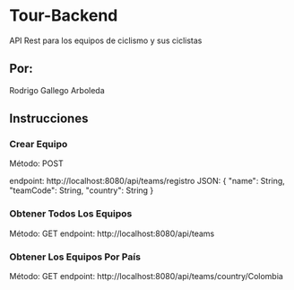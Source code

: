# Tour-Backend
API Rest para los equipos de ciclismo y sus ciclistas

## Por:
Rodrigo Gallego Arboleda

## Instrucciones

### Crear Equipo
Método: POST

endpoint: http://localhost:8080/api/teams/registro
JSON: 
{
    "name": String,
    "teamCode": String,
    "country": String
}

### Obtener Todos Los Equipos
Método: GET
endpoint: http://localhost:8080/api/teams

### Obtener Los Equipos Por País
Método: GET
endpoint: http://localhost:8080/api/teams/country/Colombia
